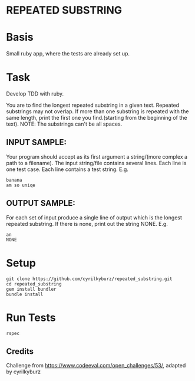 # REPEATED SUBSTRING

# Basis

Small ruby app, where the tests are already set up.

# Task

Develop TDD with ruby.

You are to find the longest repeated substring in a given text. Repeated substrings may not overlap. If more than one substring is repeated with the same length, print the first one you find.(starting from the beginning of the text).
NOTE: The substrings can't be all spaces.


## INPUT SAMPLE:

Your program should accept as its first argument a string/(more complex a path to a filename). The input string/file contains several lines. Each line is one test case. Each line contains a test string. E.g.

```
banana
am so uniqe
```

## OUTPUT SAMPLE:

For each set of input produce a single line of output which is the longest repeated substring. If there is none, print out the string NONE. E.g.

```
an
NONE
```

# Setup

```
git clone https://github.com/cyrilkyburz/repeated_substring.git
cd repeated_substring
gem install bundler
bundle install
```

# Run Tests

```
rspec
```

## Credits

Challenge from https://www.codeeval.com/open_challenges/53/, adapted by cyrilkyburz
